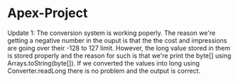 # Apex-Project

Update 1:
The conversion system is working poperly. The reason we're getting a negative number in the ouput is that the the cost and
impressions are going over their -128 to 127 limit. However, the long value stored in them is stored properly and the reason for
such is that we're print the byte[] using Arrays.toString(byte[]). If we converted the values into long using Converter.readLong
there is no problem and the output is correct.
